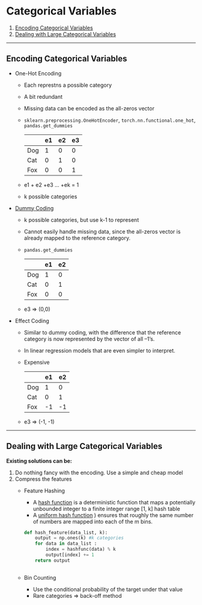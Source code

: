 # Categorical Variables

1. [Encoding Categorical Variables](#Encoding_Categorical_Variables)
2. [Dealing with Large Categorical Variables](#Dealing_with_Large_Categorical_Variables)

---

## Encoding Categorical Variables


- One-Hot Encoding
	- Each represtns a possible category
	- A  bit redundant
	-  Missing data can be encoded as the all-zeros vector
	- `sklearn.preprocessing.OneHotEncoder`, `torch.nn.functional.one_hot`, `pandas.get_dummies`

		| |e1|e2|e3|
		|---|---|---|---|
		|Dog|1|0|0|
		|Cat|0|1|0|
		|Fox|0|0|1|
	- e1 + e2 +e3 ... +ek = 1
	-  k possible categories


- [Dummy Coding](https://en.wikiversity.org/wiki/Dummy_variable_(statistics))
	-  k possible categories, but use k-1 to represent
	-   Cannot easily handle missing data, since the all-zeros vector is already mapped to the reference category.
	-  `pandas.get_dummies`
		
		| |e1|e2|
		|---|---|---|
		|Dog|1|0|
		|Cat|0|1|
		|Fox|0|0|
		
	- e3 => (0,0)



-  Effect Coding
	-   Similar to dummy coding, with the difference that the reference category is now represented by the vector of all –1’s.
	-    In linear regression models that are even simpler to interpret.
	-    Expensive


				
			| |e1|e2|
			|---|---|---|
			|Dog|1|0|
			|Cat|0|1|
			|Fox|-1|-1|
		
	- e3 => (-1, -1)

---

## Dealing with Large Categorical Variables

 

**Existing solutions can be:**

1. Do nothing fancy with the encoding. Use a simple and cheap model
2. Compress the features
	- Feature Hashing
		-  A [hash function](https://en.wikipedia.org/wiki/Hash_function) is a deterministic function that maps a potentially unbounded integer to a finite integer range [1, k]  hash table
		-   A [uniform hash function](https://en.wikipedia.org/wiki/Hash_function#Uniformity) ) ensures that roughly the same number of numbers are mapped into each of the m bins.
		
		```python
		def hash_feature(data_list, k):
			output = np.ones(k) #k categories
			for data in data_list :
				index = hashfunc(data) % k
				output[index] += 1
			return output
				
		```
	- Bin Counting
		-  Use the conditional probability of the target under that value
		-   Rare categories =>  back-off method